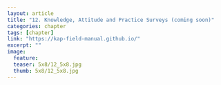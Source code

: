 ```yaml
---
layout: article
title: "12. Knowledge, Attitude and Practice Surveys (coming soon)"
categories: chapter
tags: [chapter]
link: "https://kap-field-manual.github.io/"
excerpt: ""
image:
  feature: 
  teaser: 5x8/12_5x8.jpg
  thumb: 5x8/12_5x8.jpg
---
```

